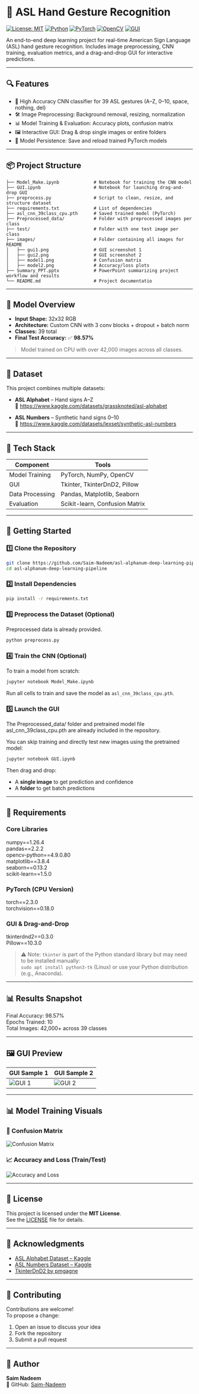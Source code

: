 # 🤟 ASL Hand Gesture Recognition

[![License: MIT](https://img.shields.io/badge/License-MIT-yellow.svg)](LICENSE)
[![Python](https://img.shields.io/badge/Built%20with-Python-blue.svg)](https://www.python.org/)
[![PyTorch](https://img.shields.io/badge/Framework-PyTorch-EE4C2C.svg?logo=pytorch&logoColor=white)](https://pytorch.org/)
[![OpenCV](https://img.shields.io/badge/Library-OpenCV-5C3EE8.svg?logo=opencv&logoColor=white)](https://opencv.org/)
[![GUI](https://img.shields.io/badge/GUI-Tkinter-orange.svg)](https://wiki.python.org/moin/TkInter)


An end-to-end deep learning project for real-time American Sign Language (ASL) hand gesture recognition. Includes image preprocessing, CNN training, evaluation metrics, and a drag-and-drop GUI for interactive predictions.

---

## 🔍 Features

- 🎯 High Accuracy CNN classifier for 39 ASL gestures (A–Z, 0–10, space, nothing, del)
- 🛠️ Image Preprocessing: Background removal, resizing, normalization
- 📊 Model Training & Evaluation: Accuracy plots, confusion matrix
- 🖼️ Interactive GUI: Drag & drop single images or entire folders
- 💾 Model Persistence: Save and reload trained PyTorch models

---

## 📦 Project Structure

```
├── Model_Make.ipynb             # Notebook for training the CNN model
├── GUI.ipynb                    # Notebook for launching drag-and-drop GUI
├── preprocess.py                # Script to clean, resize, and structure dataset
├── requirements.txt             # List of dependencies
├── asl_cnn_39class_cpu.pth      # Saved trained model (PyTorch)
├── Preprocessed_data/           # Folder with preprocessed images per class
├── test/                        # Folder with one test image per class
├── images/                      # Folder containing all images for README
│   ├── gui1.png                 # GUI screenshot 1
│   ├── gui2.png                 # GUI screenshot 2
│   ├── model1.png               # Confusion matrix
│   ├── model2.png               # Accuracy/loss plots
├── Summary_PPT.pptx             # PowerPoint summarizing project workflow and results
└── README.md                    # Project documentatio

```

---

## 🧠 Model Overview

- **Input Shape:** 32x32 RGB  
- **Architecture:** Custom CNN with 3 conv blocks + dropout + batch norm  
- **Classes:** 39 total  
- **Final Test Accuracy:** ✅ **98.57%**

> Model trained on CPU with over 42,000 images across all classes.

---

## 📁 Dataset

This project combines multiple datasets:

- **ASL Alphabet** – Hand signs A–Z  
  📎 https://www.kaggle.com/datasets/grassknoted/asl-alphabet

- **ASL Numbers** – Synthetic hand signs 0–10  
  📎 https://www.kaggle.com/datasets/lexset/synthetic-asl-numbers

---

## 🧪 Tech Stack

| Component         | Tools                            |
|------------------|----------------------------------|
| Model Training    | PyTorch, NumPy, OpenCV           |
| GUI               | Tkinter, TkinterDnD2, Pillow     |
| Data Processing   | Pandas, Matplotlib, Seaborn      |
| Evaluation        | Scikit-learn, Confusion Matrix   |

---

## 🚀 Getting Started

### 1️⃣ Clone the Repository

```bash
git clone https://github.com/Saim-Nadeem/asl-alphanum-deep-learning-pipeline.git
cd asl-alphanum-deep-learning-pipeline
```

### 2️⃣ Install Dependencies

```bash
pip install -r requirements.txt
```

### 3️⃣ Preprocess the Dataset (Optional)

Preprocessed data is already provided.
```bash
python preprocess.py
```

### 4️⃣ Train the CNN (Optional)

To train a model from scratch:
```bash
jupyter notebook Model_Make.ipynb
```

Run all cells to train and save the model as `asl_cnn_39class_cpu.pth`.

### 5️⃣ Launch the GUI

The Preprocessed_data/ folder and pretrained model file asl_cnn_39class_cpu.pth are already included in the repository.

You can skip training and directly test new images using the pretrained model:
```bash
jupyter notebook GUI.ipynb
```

Then drag and drop:
- A **single image** to get prediction and confidence
- A **folder** to get batch predictions

---

## 🧾 Requirements

### Core Libraries
numpy==1.26.4  
pandas==2.2.2  
opencv-python==4.9.0.80  
matplotlib==3.8.4  
seaborn==0.13.2  
scikit-learn==1.5.0  

### PyTorch (CPU Version)
torch==2.3.0  
torchvision==0.18.0  

### GUI & Drag-and-Drop
tkinterdnd2==0.3.0  
Pillow==10.3.0  

> ⚠️ Note: `tkinter` is part of the Python standard library but may need to be installed manually:  
> `sudo apt install python3-tk` (Linux) or use your Python distribution (e.g., Anaconda).

---

## 📊 Results Snapshot

Final Accuracy: 98.57%  
Epochs Trained: 10  
Total Images: 42,000+ across 39 classes

---

## 🖼️ GUI Preview

| GUI Sample 1 | GUI Sample 2 |
|--------------|--------------|
| ![GUI 1](images/gui1.png) | ![GUI 2](images/gui2.png) |

---

## 📊 Model Training Visuals

### 📌 Confusion Matrix
![Confusion Matrix](images/model1.png)

### 📈 Accuracy and Loss (Train/Test)
![Accuracy and Loss](images/model2.png)

---

## 📄 License

This project is licensed under the **MIT License**.  
See the [LICENSE](LICENSE) file for details.

---

## 🙌 Acknowledgments

- [ASL Alphabet Dataset – Kaggle](https://www.kaggle.com/datasets/grassknoted/asl-alphabet)  
- [ASL Numbers Dataset – Kaggle](https://www.kaggle.com/datasets/lexset/synthetic-asl-numbers)  
- [TkinterDnD2 by pmgagne](https://sourceforge.net/projects/tkinterdnd/)

---

## 🤝 Contributing

Contributions are welcome!  
To propose a change:

1. Open an issue to discuss your idea  
2. Fork the repository  
3. Submit a pull request

---

## 👤 Author

**Saim Nadeem**  
🔗 GitHub: [Saim-Nadeem](https://github.com/Saim-Nadeem)
